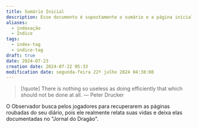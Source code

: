 ```yaml
---
title: Sumário Inicial
description: Esse documento é supostamente o sumário e a página inicial de todo o meu site baseado nas anotações do Obsidian.
aliases:
  - indexação
  - Índice
tags:
  - index-tag
  - indice-tag
draft: true
date: 2024-07-23
creation date: 2024-07-22 05:33
modification date: segunda-feira 22º julho 2024 04:38:08
---
```


> [!quote] There is nothing so useless as doing efficiently that which should not be done at all.
> — Peter Drucker



O Observador busca pelos jogadores para recuperarem as páginas roubadas do seu diário, pois ele realmente relata suas vidas e deixa elas documentadas no "Jornal do Dragão".